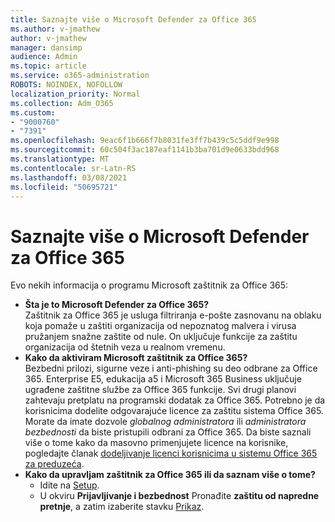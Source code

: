 ```yaml
---
title: Saznajte više o Microsoft Defender za Office 365
ms.author: v-jmathew
author: v-jmathew
manager: dansimp
audience: Admin
ms.topic: article
ms.service: o365-administration
ROBOTS: NOINDEX, NOFOLLOW
localization_priority: Normal
ms.collection: Adm_O365
ms.custom:
- "9000760"
- "7391"
ms.openlocfilehash: 9eac6f1b666f7b8031fe3ff7b439c5c5ddf9e998
ms.sourcegitcommit: 60c504f3ac187eaf1141b3ba701d9e0633bdd968
ms.translationtype: MT
ms.contentlocale: sr-Latn-RS
ms.lasthandoff: 03/08/2021
ms.locfileid: "50695721"
---
```

# <a name="learn-about-microsoft-defender-for-office-365"></a>Saznajte više o Microsoft Defender za Office 365

Evo nekih informacija o programu Microsoft zaštitnik za Office 365:

- **Šta je to Microsoft Defender za Office 365?**  
    Zaštitnik za Office 365 je usluga filtriranja e-pošte zasnovanu na oblaku koja pomaže u zaštiti organizacija od nepoznatog malvera i virusa pružanjem snažne zaštite od nule. On uključuje funkcije za zaštitu organizacija od štetnih veza u realnom vremenu.
- **Kako da aktiviram Microsoft zaštitnik za Office 365?**  
    Bezbedni prilozi, sigurne veze i anti-phishing su deo odbrane za Office 365. Enterprise E5, edukacija a5 i Microsoft 365 Business uključuje ugrađene zaštitne službe za Office 365 funkcije. Svi drugi planovi zahtevaju pretplatu na programski dodatak za Office 365. Potrebno je da korisnicima dodelite odgovarajuće licence za zaštitu sistema Office 365. Morate da imate dozvole *globalnog administratora* ili *administratora bezbednosti* da biste pristupili odbrani za Office 365. Da biste saznali više o tome kako da masovno primenjujete licence na korisnike, pogledajte članak [dodeljivanje licenci korisnicima u sistemu Office 365 za preduzeća](https://go.microsoft.com/fwlink/?linkid=2093435).
- **Kako da upravljam zaštitnik za Office 365 ili da saznam više o tome?**  
  - Idite na [Setup](https://go.microsoft.com/fwlink/p/?linkid=2075721).  
  - U okviru **Prijavljivanje i bezbednost** Pronađite **zaštitu od napredne pretnje**, a zatim izaberite stavku [Prikaz](https://go.microsoft.com/fwlink/?linkid=2109302).
